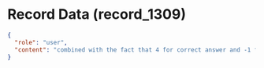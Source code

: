 # Record Data (record_1309)

```json
{
  "role": "user",
  "content": "combined with the fact that 4 for correct answer and -1 for wrong answer.. must indicate something \n"
}
```
